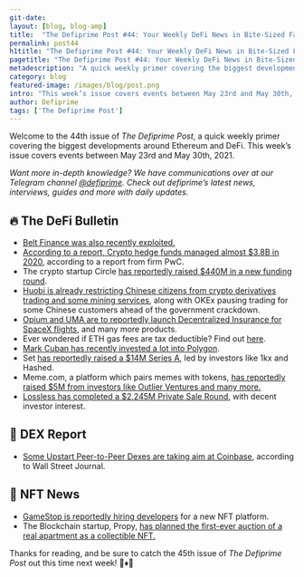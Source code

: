 ```yaml
---
git-date:
layout: [blog, blog-amp]
title:  "The Defiprime Post #44: Your Weekly DeFi News in Bite-Sized Fashion"
permalink: post44
h1title: "The Defiprime Post #44: Your Weekly DeFi News in Bite-Sized Fashion"
pagetitle: "The Defiprime Post #44: Your Weekly DeFi News in Bite-Sized Fashion"
metadescription: "A quick weekly primer covering the biggest developments around Ethereum and DeFi. This week’s issue covers events between May 23rd and May 30th, 2021"
category: blog
featured-image: /images/blog/post.png
intro: "This week’s issue covers events between May 23rd and May 30th, 2021"
author: Defiprime
tags: ['The Defiprime Post']
---
```


Welcome to the 44th issue of _The Defiprime Post_, a quick weekly primer covering the biggest developments around Ethereum and DeFi. This week’s issue covers events between May 23rd and May 30th, 2021.

_Want more in-depth knowledge? We have communications over at our Telegram channel [@defiprime](https://t.me/defiprime). Check out defiprime’s latest news, interviews, guides and more with daily updates._


## 🔥 The DeFi Bulletin

*   [Belt Finance was also recently exploited.](https://twitter.com/defiprime/status/1398750663345987585?s=09)
*   [According to a report, Crypto hedge funds managed almost $3.8B in 2020](https://www.coindesk.com/crypto-hedge-funds-show-growing-appetite-for-defi-pwc), according to a report from firm PwC.
*   The crypto startup Circle [has reportedly raised $440M in a new funding round](https://www.theblockcrypto.com/post/106473/after-440-million-fundraise-circle-is-said-to-be-considering-a-spac-deal).
*   [Huobi is already restricting Chinese citizens from crypto derivatives trading and some mining services](https://decrypt.co/71752/huobi-okex-limit-services-for-chinese-customers-ahead-of-gov-crackdown), along with OKEx pausing trading for some Chinese customers ahead of the government crackdown.
*   [Opium and UMA are to reportedly launch Decentralized Insurance for SpaceX flights](https://www.coindesk.com/opium-uma-spacex-decentralized-insurance-contract), and many more products.
*   Ever wondered if ETH gas fees are tax deductible? Find out [here](https://tokentax.co/blog/are-ethereum-gas-fees-tax-deductible/).
*   [Mark Cuban has recently invested a lot into Polygon](https://www.coindesk.com/mark-cuban-invests-in-ethereum-layer-2-polygon).
*   Set [has reportedly raised a $14M Series A](https://medium.com/set-protocol/set-raises-14m-series-a-led-by-1kx-and-hashed-12969bafb596), led by investors like 1kx and Hashed.
*   Meme.com, a platform which pairs memes with tokens, [has reportedly raised $5M from investors like Outlier Ventures and many more.](https://www.coindesk.com/meme-com-a-platform-pairing-memes-with-tokens-raises-5m)
*   [Lossless has completed a $2.245M Private Sale Round](https://losslesscash.medium.com/lossless-completes-2-245m-private-sale-round-3066eeeee0a2), with decent investor interest.

## 💱 DEX Report

*   [Some Upstart Peer-to-Peer Dexes are taking aim at Coinbase](https://www.wsj.com/articles/upstart-peer-to-peer-crypto-exchanges-take-aim-at-coinbase-11621848601), according to Wall Street Journal.

## 💎 NFT News

*   [GameStop is reportedly hiring developers](https://www.coindesk.com/gamestop-nft-platform-ethereum) for a new NFT platform.
*   The Blockchain startup, Propy, [has planned the first-ever auction of a real apartment as a collectible NFT.](https://techcrunch.com/2021/05/25/blockchain-startup-propy-plans-first-ever-auction-of-a-real-apartment-as-a-collectible-nft/)

Thanks for reading, and be sure to catch the 45th issue of _The Defiprime Post_ out this time next week! 👋♦️👋
